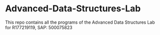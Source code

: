 # Advanced-Data-Structures-Lab
This repo contains all the programs of the Advanced Data Structures Lab for R177219119, SAP: 500075823
